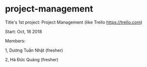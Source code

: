 # project-management
Title's 1st project: Project Management (like Trello https://trello.com)

Start: Oct, 18 2018

Members:

1, Dương Tuấn Nhật (fresher)

2, Hà Đức Quảng (fresher)
